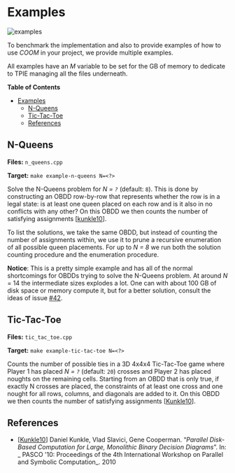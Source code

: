 # Examples
![examples](https://github.com/SSoelvsten/cache-oblivious-obdd/workflows/examples/badge.svg?branch=master)

To benchmark the implementation and also to provide examples of how to use
_COOM_ in your project, we provide multiple examples.

All examples have an _M_ variable to be set for the GB of memory to dedicate to
TPIE managing all the files underneath.

<!-- markdown-toc start - Don't edit this section. Run M-x markdown-toc-refresh-toc -->
**Table of Contents**

- [Examples](#examples)
    - [N-Queens](#n-queens)
    - [Tic-Tac-Toe](#tic-tac-toe)
    - [References](#references)

<!-- markdown-toc end -->

## N-Queens

**Files:** `n_queens.cpp`

**Target:** `make example-n-queens N=<?>`

Solve the N-Queens problem for _N = `?`_ (default: `8`). This is done by
constructing an OBDD row-by-row that represents whether the row is in a legal
state: is at least one queen placed on each row and is it also in no conflicts
with any other? On this OBDD we then counts the number of satisfying
assignments [[kunkle10](#references)].

To list the solutions, we take the same OBDD, but instead of counting the number
of assignments within, we use it to prune a recursive enumeration of all
possible queen placements. For up to _N = 8_ we run both the solution counting
procedure and the enumeration procedure.

**Notice**: This is a pretty simple example and has all of the normal
shortcomings for OBDDs trying to solve the N-Queens problem. At around _N_ = 14
the intermediate sizes explodes a lot. One can with about 100 GB of disk space
or memory compute it, but for a better solution, consult the ideas of issue
[#42](https://github.com/SSoelvsten/cache-oblivious-obdd/issues/42).


## Tic-Tac-Toe

**Files:** `tic_tac_toe.cpp`

**Target:** `make example-tic-tac-toe N=<?>`

Counts the number of possible ties in a 3D 4x4x4 Tic-Tac-Toe game where Player 1
has placed _N = `?`_ (default: `20`) crosses and Player 2 has placed noughts on
the remaining cells. Starting from an OBDD that is only true, if exactly N
crosses are placed, the constraints of at least one cross and one nought for all
rows, columns, and diagonals are added to it. On this OBDD we then counts the
number of satisfying assignments [[Kunkle10](#references)].

## References

- [[Kunkle10](https://dl.acm.org/doi/abs/10.1145/1837210.1837222)] Daniel
  Kunkle, Vlad Slavici, Gene Cooperman. “_Parallel Disk-Based Computation for
  Large, Monolithic Binary Decision Diagrams_”. In: _ PASCO '10: Proceedings of
  the 4th International Workshop on Parallel and Symbolic Computation_. 2010
